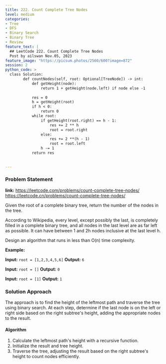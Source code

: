 ```yaml
---
title: 222. Count Complete Tree Nodes
level: medium
categories:
- Tree
- DFS
- Binary Search
- Binary Tree
- Review
feature_text: |
  ## LeetCode 222. Count Complete Tree Nodes
  Post by ailswan Nov.05, 2023
feature_image: "https://picsum.photos/2560/600?image=872"
session: 2
python_code: >
  class Solution:
        def countNodes(self, root: Optional[TreeNode]) -> int:
            def getHeight(node):
                return 1 + getHeight(node.left) if node else -1
    
            res = 0
            h = getHeight(root)
            if h < 0:
                return 0
            while root:
                if getHeight(root.right) == h - 1:
                    res += 2 ** h
                    root = root.right
                else:
                    res += 2 **(h - 1)
                    root = root.left
                h -= 1
            return res
        
   
---
```


### Problem Statement
**link:**
https://leetcode.com/problems/count-complete-tree-nodes/
https://leetcode.cn/problems/count-complete-tree-nodes/
 
Given the root of a complete binary tree, return the number of the nodes in the tree.

According to Wikipedia, every level, except possibly the last, is completely filled in a complete binary tree, and all nodes in the last level are as far left as possible. It can have between 1 and 2h nodes inclusive at the last level h.

Design an algorithm that runs in less than O(n) time complexity.

**Example:**

**Input:** `root = [1,2,3,4,5,6]`
**Output:** `6`
 
**Input:** `root = []`
**Output:** `0`
 
**Input:** `root = [1]`
**Output:** `1`

### Solution Approach
The approach is to find the height of the leftmost path and traverse the tree using binary search. At each step, determine if the last node is on the left or right side based on the right subtree's height, adding the appropriate nodes to the result.

#### Algorithm
1. Calculate the leftmost path's height with a recursive function.
2. Initialize the result and tree height.
3. Traverse the tree, adjusting the result based on the right subtree's height to count nodes efficiently.